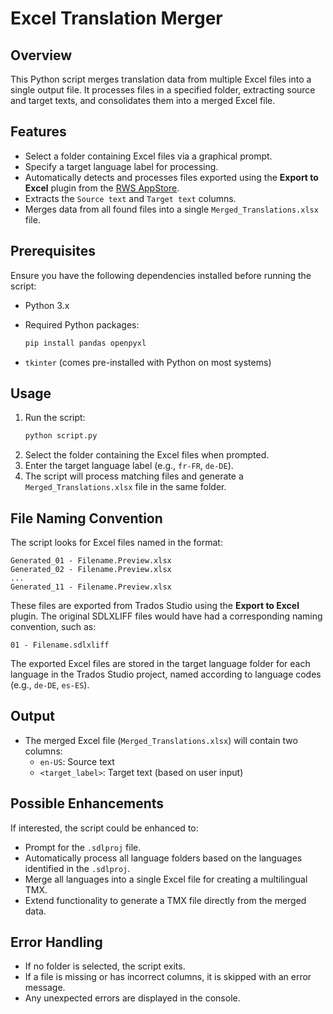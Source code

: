 # Excel Translation Merger

## Overview
This Python script merges translation data from multiple Excel files into a single output file. It processes files in a specified folder, extracting source and target texts, and consolidates them into a merged Excel file.

## Features
- Select a folder containing Excel files via a graphical prompt.
- Specify a target language label for processing.
- Automatically detects and processes files exported using the **Export to Excel** plugin from the [RWS AppStore](https://appstore.rws.com/Plugin/27).
- Extracts the `Source text` and `Target text` columns.
- Merges data from all found files into a single `Merged_Translations.xlsx` file.

## Prerequisites
Ensure you have the following dependencies installed before running the script:

- Python 3.x
- Required Python packages:
  ```sh
  pip install pandas openpyxl
  ```
  
- `tkinter` (comes pre-installed with Python on most systems)

## Usage
1. Run the script:
   ```sh
   python script.py
   ```
2. Select the folder containing the Excel files when prompted.
3. Enter the target language label (e.g., `fr-FR`, `de-DE`).
4. The script will process matching files and generate a `Merged_Translations.xlsx` file in the same folder.

## File Naming Convention
The script looks for Excel files named in the format:
```
Generated_01 - Filename.Preview.xlsx
Generated_02 - Filename.Preview.xlsx
...
Generated_11 - Filename.Preview.xlsx
```
These files are exported from Trados Studio using the **Export to Excel** plugin. The original SDLXLIFF files would have had a corresponding naming convention, such as:
```
01 - Filename.sdlxliff
```
The exported Excel files are stored in the target language folder for each language in the Trados Studio project, named according to language codes (e.g., `de-DE`, `es-ES`).

## Output
- The merged Excel file (`Merged_Translations.xlsx`) will contain two columns:
  - `en-US`: Source text
  - `<target_label>`: Target text (based on user input)

## Possible Enhancements
If interested, the script could be enhanced to:
- Prompt for the `.sdlproj` file.
- Automatically process all language folders based on the languages identified in the `.sdlproj`.
- Merge all languages into a single Excel file for creating a multilingual TMX.
- Extend functionality to generate a TMX file directly from the merged data.

## Error Handling
- If no folder is selected, the script exits.
- If a file is missing or has incorrect columns, it is skipped with an error message.
- Any unexpected errors are displayed in the console.